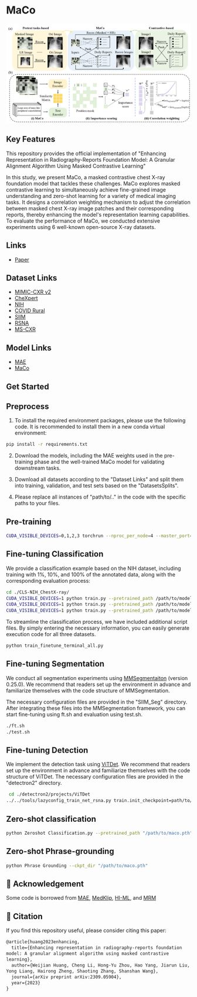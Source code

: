 # MaCo

<!-- Insert the project banner here -->
![img](figure/Figure.png)


## Key Features

This repository provides the official implementation of "Enhancing Representation in Radiography-Reports Foundation Model: A Granular Alignment Algorithm Using Masked Contrastive Learning"

In this study, we present MaCo, a masked contrastive chest X-ray foundation model that tackles these challenges. MaCo explores masked contrastive learning to simultaneously achieve fine-grained image understanding and zero-shot learning for a variety of medical imaging tasks. It designs a correlation weighting mechanism to adjust the correlation between masked chest X-ray image patches and their corresponding reports, thereby enhancing the model's representation learning capabilities. To evaluate the performance of MaCo, we conducted extensive experiments using 6 well-known open-source X-ray datasets. 

## Links

- [Paper](https://arxiv.org/abs/2309.05904)

## Dataset Links

- [MIMIC-CXR v2](https://physionet.org/content/mimic-cxr-jpg/2.0.0/)
- [CheXpert](https://stanfordmlgroup.github.io/competitions/chexpert/) 
- [NIH](https://www.kaggle.com/datasets/nih-chest-xrays/data)
- [COVID Rural](https://github.com/ieee8023/covid-chestxray-dataset)
- [SIIM](https://www.kaggle.com/c/siim-acr-pneumothorax-segmentation)
- [RSNA](https://www.kaggle.com/c/rsna-pneumonia-detection-challenge/data)
- [MS-CXR](https://physionet.org/content/ms-cxr/0.1/)

## Model Links
- [MAE](https://drive.google.com/file/d/1LZwbPUKmQum5fYDWbJ7iVXdrYFNtff3X/view?usp=sharing)
- [MaCo](https://drive.google.com/file/d/1B87JuLJnjh_CoQpjT7RWGTp6alfXV8_0/view?usp=sharing)
  
## Get Started


## Preprocess
1. To install the required environment packages, please use the following code. It is recommended to install them in a new conda virtual environment:
```bash
pip install -r requirements.txt
```

2. Download the models, including the MAE weights used in the pre-training phase and the well-trained MaCo model for validating downstream tasks.

3. Download all datasets according to the "Dataset Links" and split them into training, validation, and test sets based on the "DatasetsSplits".

4. Please replace all instances of "path/to/.." in the code with the specific paths to your files.


## Pre-training
```bash
CUDA_VISIBLE_DEVICES=0,1,2,3 torchrun --nproc_per_node=4 --master_port=29501 main_pretrain.py --SR 1 --mask_ratio 0.5 --lam 0.9 --T 0.03 --warmup_epochs 2 --batch_size 512 --epochs 51 --lr 2.5e-4 --prefix maco
```

## Fine-tuning Classification
We provide a classification example based on the NIH dataset, including training with 1%, 10%, and 100% of the annotated data, along with the corresponding evaluation process:
```bash
cd ./CLS-NIH_ChestX-ray/
CUDA_VISIBLE_DEVICES=1 python train.py --pretrained_path /path/to/model/maco/maco.pth  --data_volume '1'   --learning_rate 8.5e-3; python test.py --model maco --gpu 1;
CUDA_VISIBLE_DEVICES=1 python train.py --pretrained_path /path/to/model/maco/maco.pth  --data_volume '10'  --num_steps 30000 --learning_rate 3e-3 --warmup_steps 500; python test.py --model maco --gpu 1;
CUDA_VISIBLE_DEVICES=1 python train.py --pretrained_path /path/to/model/maco/maco.pth  --data_volume '100' --num_steps 200000 --learning_rate 3e-3 --warmup_steps 5000;python test.py --model maco --gpu 1;
```

To streamline the classification process, we have included additional script files. By simply entering the necessary information, you can easily generate execution code for all three datasets.
```bash
python train_finetune_terminal_all.py
```

## Fine-tuning Segmentation
We conduct all segmentation experiments using [MMSegmentaiton](https://github.com/open-mmlab/mmsegmentation) (version 0.25.0). We recommend that readers set up the environment in advance and familiarize themselves with the code structure of MMSegmentation.

The necessary configuration files are provided in the "SIIM_Seg" directory. After integrating these files into the MMSegmentation framework, you can start fine-tuning using ft.sh and evaluation using test.sh.
```bash
./ft.sh
./test.sh
```

## Fine-tuning Detection
We implement the detection task using [ViTDet](https://github.com/facebookresearch/detectron2/tree/main/projects/ViTDet). We recommend that readers set up the environment in advance and familiarize themselves with the code structure of ViTDet.
The necessary configuration files are provided in the "detectron2" directory. 
```bash
 cd ./detectron2/projects/ViTDet
../../tools/lazyconfig_train_net_rsna.py train.init_checkpoint=path/to/maco.pth
```
## Zero-shot classification
```bash
python Zeroshot Classification.py --pretrained_path "/path/to/maco.pth" --dataset_list ["NIH", "RSNA", "SIIM"]
```
## Zero-shot Phrase-grounding
```bash
python Phrase Grounding --ckpt_dir "/path/to/maco.pth"
```


## 🙏 Acknowledgement

Some code is borrowed from [MAE](https://github.com/facebookresearch/mae), [MedKlip](https://github.com/MediaBrain-SJTU/MedKLIP), [HI-ML](https://hi-ml.readthedocs.io/en/latest/multimodal.html), and [MRM](https://github.com/RL4M/MRM-pytorch)

## 📝 Citation

If you find this repository useful, please consider citing this paper:
```
@article{huang2023enhancing,
  title={Enhancing representation in radiography-reports foundation model: A granular alignment algorithm using masked contrastive learning},
  author={Weijian Huang, Cheng Li, Hong-Yu Zhou, Hao Yang, Jiarun Liu, Yong Liang, Hairong Zheng, Shaoting Zhang, Shanshan Wang},
  journal={arXiv preprint arXiv:2309.05904},
  year={2023}
}
```

